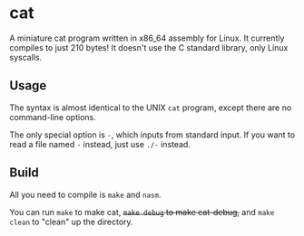 # cat
A miniature cat program written in x86_64 assembly for Linux.
It currently compiles to just 210 bytes!
It doesn't use the C standard library, only Linux syscalls.

## Usage
The syntax is almost identical to the UNIX `cat` program, except there are no command-line options.

The only special option is `-`, which inputs from standard input.
If you want to read a file named `-` instead, just use `./-` instead.

## Build
All you need to compile is `make` and `nasm`.

You can run `make` to make cat, ~~`make debug` to make cat-debug,~~ and `make clean` to "clean" up the directory.
